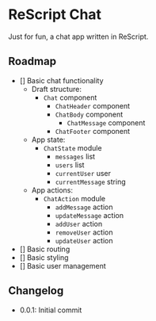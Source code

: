 # ReScript Chat

Just for fun, a chat app written in ReScript.


## Roadmap

- [] Basic chat functionality
  - Draft structure:
    - `Chat` component
      - `ChatHeader` component
      - `ChatBody` component
        - `ChatMessage` component
      - `ChatFooter` component
  - App state:
    - `ChatState` module
      - `messages` list
      - `users` list
      - `currentUser` user
      - `currentMessage` string
  - App actions:
    - `ChatAction` module
      - `addMessage` action
      - `updateMessage` action
      - `addUser` action
      - `removeUser` action
      - `updateUser` action
- [] Basic routing
- [] Basic styling
- [] Basic user management

## Changelog
- 0.0.1: Initial commit